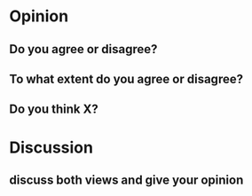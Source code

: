 # Opinion
## Do you agree or disagree?
## To what extent do you agree or disagree?
## Do you think X?

# Discussion
## discuss both views and give your opinion

# 
